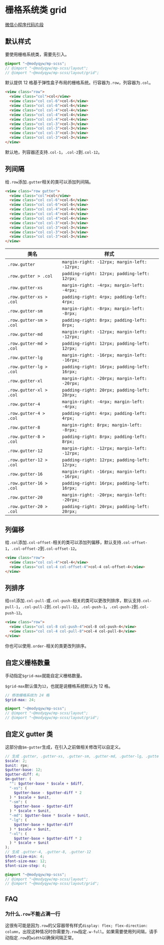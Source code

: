 # 栅格系统类 grid

[微信小程序代码片段](https://developers.weixin.qq.com/s/7E3vTZmp7bly)

## 默认样式

要使用栅格系统类，需要先引入。

```scss
@import "~@modyqyw/mp-scss";
// @import "~@modyqyw/mp-scss/layout";
// @import "~@modyqyw/mp-scss/layout/grid";
```

默认提供 12 格基于弹性盒子布局的栅格系统。行容器为`.row`，列容器为`.col`。

```html
<view class="row">
  <view class="col">col</view>
  <view class="col col-6">col-6</view>
  <view class="col col-6">col-6</view>
  <view class="col col-4">col-4</view>
  <view class="col col-4">col-4</view>
  <view class="col col-4">col-4</view>
  <view class="col col-3">col-3</view>
  <view class="col col-3">col-3</view>
  <view class="col col-3">col-3</view>
  <view class="col col-3">col-3</view>
</view>
```

默认地，列容器还支持`.col-1`，`.col-2`到`.col-12`。

## 列间隔

给`.row`添加`.gutter`相关的类可以添加列间隔。

```html
<view class="row gutter">
  <view class="col">col</view>
  <view class="col col-6">col-6</view>
  <view class="col col-6">col-6</view>
  <view class="col col-4">col-4</view>
  <view class="col col-4">col-4</view>
  <view class="col col-4">col-4</view>
  <view class="col col-3">col-3</view>
  <view class="col col-3">col-3</view>
  <view class="col col-3">col-3</view>
  <view class="col col-3">col-3</view>
</view>
```

|类名|样式|
|---|---|
|`.row.gutter`|`margin-right: -12rpx; margin-left: -12rpx;`|
|`.row.gutter > .col`|`padding-right: 12rpx; padding-left: 12rpx;`|
|`.row.gutter-xs`|`margin-right: -4rpx; margin-left: -4rpx;`|
|`.row.gutter-xs > .col`|`padding-right: 4rpx; padding-left: 4rpx;`|
|`.row.gutter-sm`|`margin-right: -8rpx; margin-left: -8rpx;`|
|`.row.gutter-sm > .col`|`padding-right: 8rpx; padding-left: 8rpx;`|
|`.row.gutter-md`|`margin-right: -12rpx; margin-left: -12rpx;`|
|`.row.gutter-md > .col`|`padding-right: 12rpx; padding-left: 12rpx;`|
|`.row.gutter-lg`|`margin-right: -16rpx; margin-left: -16rpx;`|
|`.row.gutter-lg > .col`|`padding-right: 16rpx; padding-left: 16rpx;`|
|`.row.gutter-xl`|`margin-right: -20rpx; margin-left: -20rpx;`|
|`.row.gutter-xl > .col`|`padding-right: 20rpx; padding-left: 20rpx;`|
|`.row.gutter-4`|`margin-right: -4rpx; margin-left: -4rpx;`|
|`.row.gutter-4 > .col`|`padding-right: 4rpx; padding-left: 4rpx;`|
|`.row.gutter-8`|`margin-right: 8rpx; margin-left: -8rpx;`|
|`.row.gutter-8 > .col`|`padding-right: 8rpx; padding-left: 8rpx;`|
|`.row.gutter-12`|`margin-right: -12rpx; margin-left: -12rpx;`|
|`.row.gutter-12 > .col`|`padding-right: 12rpx; padding-left: 12rpx;`|
|`.row.gutter-16`|`margin-right: -16rpx; margin-left: -16rpx;`|
|`.row.gutter-16 > .col`|`padding-right: 16rpx; padding-left: 16rpx;`|
|`.row.gutter-20`|`margin-right: -20rpx; margin-left: -20rpx;`|
|`.row.gutter-20 > .col`|`padding-right: 20rpx; padding-left: 20rpx;`|

## 列偏移

给`.col`添加`.col-offset-`相关的类可以添加列偏移，默认支持`.col-offset-1`，`.col-offset-2`到`.col-offset-12`。

```html
<view class="row">
  <view class="col col-4">col-4</view>
  <view class="col col-4 col-offset-4">col-4 col-offset-4</view>
</view>
```

## 列排序

给`col`添加`.col-pull-`或`.col-push-`相关的类可以更改列排序，默认支持`.col-pull-1`，`.col-pull-2`到`.col-pull-12`，`.col-push-1`，`.col-push-2`到`.col-push-12`。

```html
<view class="row">
  <view class="col col-8 col-push-4">col-8 col-push-4</view>
  <view class="col col-4 col-pull-8">col-4 col-pull-8</view>
</view>
```

你也可以使用`.order-`相关的类更改列排序。

## 自定义栅格数量

手动指定`$grid-max`就能自定义栅格数量。

`$grid-max`默认值为`12`，也就是说栅格系统默认为 12 格。

```scss
// 修改栅格系统为 24 格
$grid-max: 24;

@import "~@modyqyw/mp-scss";
// @import "~@modyqyw/mp-scss/layout";
// @import "~@modyqyw/mp-scss/layout/grid";
```

## 自定义 gutter 类

这部分由`$m-gutter`生成，在引入之前做相关修改可以自定义。

```scss
// 生成 .gutter, .gutter-xs, .gutter-sm, .gutter-md, .gutter-lg, .gutter-xl
$scale: 2;
$unit: rpx;
$gutter-base: 12;
$gutter-diff: 4;
$m-gutter: (
  "": $gutter-base * $scale + $diff,
  "-xs": (
    $gutter-base - $gutter-diff * 2
  ) * $scale + $unit,
  "-sm": (
    $gutter-base - $gutter-diff
  ) * $scale + $unit,
  "-md": $gutter-base * $scale + $unit,
  "-lg": (
    $gutter-base + $gutter-diff
  ) * $scale + $unit,
  "-xl": (
    $gutter-base + $gutter-diff * 2
  ) * $scale + $unit
);
// 生成 .gutter-4, .gutter-8, .gutter-12
$font-size-min: 4;
$font-size-max: 12;
$font-size-step: 4;

@import "~@modyqyw/mp-scss";
// @import "~@modyqyw/mp-scss/layout";
// @import "~@modyqyw/mp-scss/layout/grid";
```

## FAQ

### 为什么`.row`不能占满一行

这很有可能是因为`.row`的父容器带有样式`display: flex; flex-direction: column`，出现这种情况时你需要为`.row`指定`.w-full`。如果需要使用列间隔，请手动指定`.row`的`width`以确保间隔正常。
